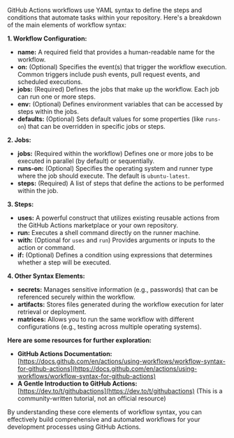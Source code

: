 GitHub Actions workflows use YAML syntax to define the steps and conditions that automate tasks within your repository. Here's a breakdown of the main elements of workflow syntax:

**1. Workflow Configuration:**

- **name:** A required field that provides a human-readable name for the workflow.
- **on:** (Optional) Specifies the event(s) that trigger the workflow execution. Common triggers include push events, pull request events, and scheduled executions.
- **jobs:** (Required) Defines the jobs that make up the workflow. Each job can run one or more steps.
- **env:** (Optional) Defines environment variables that can be accessed by steps within the jobs.
- **defaults:** (Optional) Sets default values for some properties (like `runs-on`) that can be overridden in specific jobs or steps.

**2. Jobs:**

- **jobs:** (Required within the workflow) Defines one or more jobs to be executed in parallel (by default) or sequentially.
- **runs-on:** (Optional) Specifies the operating system and runner type where the job should execute. The default is `ubuntu-latest`.
- **steps:** (Required) A list of steps that define the actions to be performed within the job.

**3. Steps:**

- **uses:** A powerful construct that utilizes existing reusable actions from the GitHub Actions marketplace or your own repository.
- **run:** Executes a shell command directly on the runner machine.
- **with:** (Optional for `uses` and `run`) Provides arguments or inputs to the action or command.
- **if:** (Optional) Defines a condition using expressions that determines whether a step will be executed.

**4. Other Syntax Elements:**

- **secrets:** Manages sensitive information (e.g., passwords) that can be referenced securely within the workflow.
- **artifacts:** Stores files generated during the workflow execution for later retrieval or deployment.
- **matrices:** Allows you to run the same workflow with different configurations (e.g., testing across multiple operating systems).

**Here are some resources for further exploration:**

- **GitHub Actions Documentation:** [https://docs.github.com/en/actions/using-workflows/workflow-syntax-for-github-actions](https://docs.github.com/en/actions/using-workflows/workflow-syntax-for-github-actions)
- **A Gentle Introduction to GitHub Actions:** [https://dev.to/t/githubactions](https://dev.to/t/githubactions) (This is a community-written tutorial, not an official resource)


By understanding these core elements of workflow syntax, you can effectively build comprehensive and automated workflows for your development processes using GitHub Actions. 
